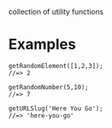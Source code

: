 collection of utility functions

# Examples

```
getRandomElement([1,2,3]);
//=> 2
```

```
getRandomNumber(5,10);
//=> 7
```

```
getURLSlug('Here You Go');
//=> 'here-you-go'
```